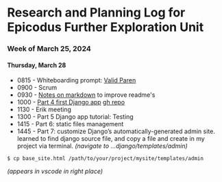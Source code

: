 # Research and Planning Log for Epicodus Further Exploration Unit
### Week of March 25, 2024

#### Thursday, March 28

* 0815 - Whiteboarding prompt: [Valid Paren](https://full-time.learnhowtoprogram.com/capstone/capstone-week-3/whiteboarding-practice---week-2)
* 0900 - Scrum
* 0930 - [Notes on markdown](https://www.markdownguide.org/basic-syntax/) to improve readme's
* 1000 - [Part 4 first Django app](https://docs.djangoproject.com/en/5.0/intro/tutorial04/) [gh repo](https://github.com/kimmykokonut/polls)
* 1130 - Erik meeting
* 1300 - Part 5 Django app tutorial: Testing
* 1415 - Part 6: static files management
* 1445 - Part 7: customize Django’s automatically-generated admin site. learned to find django source file, and copy a file and create in my project via terminal.
_(navigate to ...django/templates/admin)_ 
```
$ cp base_site.html /path/to/your/project/mysite/templates/admin
```
_(appears in vscode in right place)_

